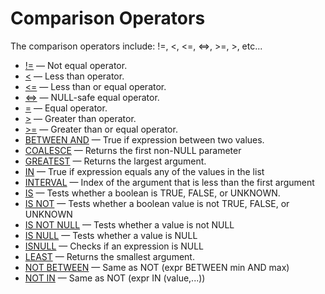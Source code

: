 # Comparison Operators

The comparison operators include: !=, &lt;, &lt;=, &lt;=&gt;, &gt;=, &gt;, etc...

- [!=](/sql-statements-structure/operators/comparison-operators/not-equal/) — Not equal operator.
- [<](/sql-statements-structure/operators/comparison-operators/less-than/) — Less than operator.
- [<=](/sql-statements-structure/operators/comparison-operators/less-than-or-equal/) — Less than or equal operator.
- [<=>](/sql-statements-structure/operators/comparison-operators/null-safe-equal/) — NULL-safe equal operator.
- [=](/sql-statements-structure/operators/comparison-operators/equal/) — Equal operator.
- [>](/sql-statements-structure/operators/comparison-operators/greater-than/) — Greater than operator.
- [>=](/sql-statements-structure/operators/comparison-operators/greater-than-or-equal/) — Greater than or equal operator.
- [BETWEEN AND](/sql-statements-structure/operators/comparison-operators/between-and/) — True if expression between two values.
- [COALESCE](/sql-statements-structure/operators/comparison-operators/coalesce/) — Returns the first non-NULL parameter
- [GREATEST](/sql-statements-structure/operators/comparison-operators/greatest/) — Returns the largest argument.
- [IN](/sql-statements-structure/operators/comparison-operators/in/) — True if expression equals any of the values in the list
- [INTERVAL](/sql-statements-structure/operators/comparison-operators/interval/) — Index of the argument that is less than the first argument
- [IS](/sql-statements-structure/operators/comparison-operators/is/) — Tests whether a boolean is TRUE, FALSE, or UNKNOWN.
- [IS NOT](/sql-statements-structure/operators/comparison-operators/is-not/) — Tests whether a boolean value is not TRUE, FALSE, or UNKNOWN
- [IS NOT NULL](/sql-statements-structure/operators/comparison-operators/is-not-null/) — Tests whether a value is not NULL
- [IS NULL](/sql-statements-structure/operators/comparison-operators/is-null/) — Tests whether a value is NULL
- [ISNULL](/sql-statements-structure/operators/comparison-operators/isnull/) — Checks if an expression is NULL
- [LEAST](/sql-statements-structure/operators/comparison-operators/least/) — Returns the smallest argument.
- [NOT BETWEEN](/sql-statements-structure/operators/comparison-operators/not-between/) — Same as NOT (expr BETWEEN min AND max)
- [NOT IN](/sql-statements-structure/operators/comparison-operators/not-in/) — Same as NOT (expr IN (value,...))